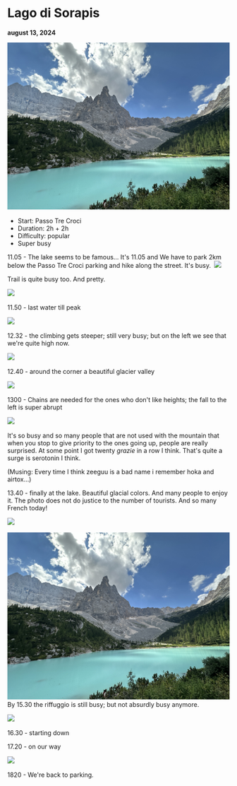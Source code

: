 # Lago di Sorapis 

**august 13, 2024**

  ![](attachments/lago-2.jpeg)


- Start: Passo Tre Croci
- Duration: 2h + 2h
- Difficulty: popular
- Super busy



11.05 - The lake seems to be famous... It's 11.05 and We have to park 2km below the Passo Tre Croci parking and hike along the street. It's busy. 
![](attachments/hike-start.png)
  


Trail is quite busy too. And pretty. 

![](attachments/busy-and-pretty.png)
  

  

11.50 - last water till peak

  ![](attachments/last-water.png)

  

  

12.32 - the climbing gets steeper; still very busy; but on the left we see that we're quite high now.

![](attachments/climbing-gets-steeper.png)
  

12.40 - around the corner a beautiful glacier valley

  
![](attachments/glacier-valley.png)
  

1300 - Chains are needed for the ones who don't like heights; the fall to the left is super abrupt

  
![](attachments/chains.png)
  

  

It's so busy and so many people that are not used with the mountain that when you stop to give priority to the ones going up, people are really surprised. At some point I got twenty *grazie* in a row I think. That's quite a surge is serotonin I think. 

  

(Musing: Every time I think zeeguu is a bad name i remember hoka and airtox...)

  

13.40 - finally at the lake. Beautiful glacial colors. And many people to enjoy it. The photo does not do justice to the number of tourists. And so many French today! 

  ![](attachments/lago-di-serapis.png)

![](attachments/lago-2.jpeg)
By 15.30 the riffuggio is still busy; but not absurdly busy anymore. 

  ![](attachments/rifuggio.png)

  
16.30 - starting down

17.20 - on our way

![](attachments/on-the-way-down.png)


1820 - We're back to parking.
